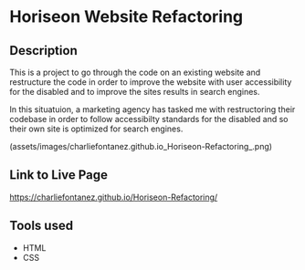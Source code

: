 # Horiseon Website Refactoring


## Description

This is a project to go through the code on an existing website and restructure the code in order to improve the website with user accessibility for the disabled and to improve the sites results in search engines.


In this situatuion, a marketing agency has tasked me with restructoring their codebase in order to follow accessibilty standards for the disabled and so their own site is optimized for search engines.


(assets/images/charliefontanez.github.io_Horiseon-Refactoring_.png)


## Link to Live Page

https://charliefontanez.github.io/Horiseon-Refactoring/


## Tools used

- HTML
- CSS
